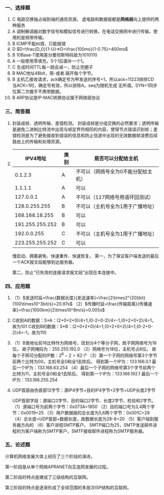 ### 一、选择题

1. C
   电路交换独占端到端的通信资源。
   虚电路和数据报都是**网络层**向上提供的两种服务
2. A
   调制解调器对数字信号和模拟信号进行转换，在电话交换网中进行传输，使用的是频带传输。
3. B
   ICMP不能纠错，只能报错
4. D
   $D=\frac{D_0}{1-U}=>D=\frac{100ms}{1-0.75}=400ms$
5. B
   10Base-T使用差分曼彻斯特码故为1010110 
6. A
   一般使用零填充，5个1后面补一个1。
7. C
   生成时间TTL每一跳会减一，防止兜圈子
8. B
   MAC地址48bit，用-或者.隔开每个字节。
9. B
   主机乙接收请求，ack确定号为甲发送的序号+1，所以ack=11223排除CD
   当ACK=1时，确定号有效，所以排除A。seq为随机生成 无所谓。SYN=1同步位第二次握手不携带数据。
10. B
    ARP协议是IP-MAC转换协议属于网络层协议



### 三、简答题

1. 封装成帧、透明传输、差错检测。
   封装成帧是分组交换的必然要求；透明传输是避免二进制比特流中出现与帧定界符相同的内容，使得节点错误识别帧；差错检测是为了避免接收到错误的信息和防止信道中出现的无效数据帧浪费后续路由上的传输和处理资源。

2. | IPV4地址        | 类别 | 是否可以分配给主机                  |
   | --------------- | ---- | ----------------------------------- |
   | 0.1.2.3         | A    | 不可以（网络号全为0不能分配给主机） |
   | 1.1.1.1         | A    | 可以                                |
   | 127.0.0.1       | A    | 不可以（127网络号用语环回测试）     |
   | 128.0.255.255   | B    | 不可以（主机号全为1用于广播地址）   |
   | 168.168.18.255  | B    | 可以                                |
   | 191.255.255.252 | B    | 可以                                |
   | 192.0.0.255     | C    | 不可以（主机号全为1用于广播地址）   |
   | 223.255.255.252 | C    | 可以                                |

   慢启动、拥塞避免、快速重传、快速恢复。
   第一，为了保证客户端发送的最后一个ACK报文段能够到达服务器。

   第二，防止“已失效的连接请求报文段“出现在本连接中。



### 四、应用题

1. （1）$发送时延=\frac{数据长度}{发送速率}=\frac{2\times2^{20}bit}{100\times10^3bit/s}=20.97s$
   （2）$传播时延=\frac{传输距离}{传播速率}=\frac{1000km}{2\times10^8m/s}=0.005s$

2. C收到A的数据：S\*A：(2+0+2+0)/4=1,(0-2+0-2)/4=-1,(0+2+0+2)/4=1，故为101
   C收到B的数据：S\*B：(2+0+2+0)/4=1,(0+2+0+2)/4=1,(0-2+0-2)/4=-1，故为110

3. （1）B类地址前16比特作为网络号，现划分4个等分子网，故子网网络号为18位。
   故子网掩码为：255.255.192.0
   （2）网络号为18位，主机号占6位。
   故每个子网可分配的IP数：$2^{6}-2=62个$
   （3）第一个子网的网络号第3个字节前两个比特为00，主机号全0和全1去除后。
   得到第一个IP为：133.166.0.1
   最后一个IP为：133.166.63.254
   （4）最后一个子网的网络号第3个字节前两个比特为11，主机号全0和全1去除后。
   得到第一个IP为：133.166.192.1
   最后一个IP为：133.166.255.254

4. UDP首部由伪首部12字节：源IP4字节+目的IP4字节+2字节+UDP长度2字节

   UDP首部字段：源端口2字节、目的端口2字节、长度2字节、检验和2字节。
   （1）源端口号为前两个字节：0x073A=1850
   （2）目的端口号为3,4两个字节：0x0019=25
   （3）用户数据报的总长度为5,6两个字节：0x001C=28
   （4）总长度=UDP首部+数据长度，故数据长度为28-8=20
   （5）客户端到服务器方向的
   （6）客户进程SMTP客户。
   SMTP端口为25，SMTP发送邮件进程的为客户端称为SMTP客户，SMTF接收邮件进程称为SMTP服务器。



### 五、论述题

计算机网络发展大体上经历了三个阶段的演进。

第一阶段是从单个网络APRANET向互连网发展的过程。

第二阶段的特点是建成了三级结构的互联网。

第三阶段的特点是逐渐形成了全球范围的多层次ISP结构的互联网。